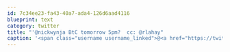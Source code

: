 ```yaml
---
id: 7c34ee23-fa43-40a7-ada4-126d6aad4116
blueprint: text
category: twitter
title: "'@nickwynja BtC tomorrow 5pm?  cc: @rlahay"
caption: '<span class="username username_linked">@<a href="https://twitter.com/nickwynja" title="Nick Wynja">nickwynja</a></span> BtC tomorrow 5pm?  cc: <span class="username username_linked">@<a href="https://twitter.com/rlahay" title="Ryan Lahay">rlahay</a></span>'
---
```

